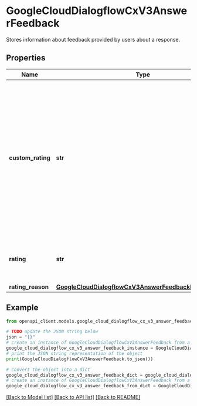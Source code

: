 # GoogleCloudDialogflowCxV3AnswerFeedback

Stores information about feedback provided by users about a response.

## Properties

Name | Type | Description | Notes
------------ | ------------- | ------------- | -------------
**custom_rating** | **str** | Optional. Custom rating from the user about the provided answer, with maximum length of 1024 characters. For example, client could use a customized JSON object to indicate the rating. | [optional] 
**rating** | **str** | Optional. Rating from user for the specific Dialogflow response. | [optional] 
**rating_reason** | [**GoogleCloudDialogflowCxV3AnswerFeedbackRatingReason**](GoogleCloudDialogflowCxV3AnswerFeedbackRatingReason.md) |  | [optional] 

## Example

```python
from openapi_client.models.google_cloud_dialogflow_cx_v3_answer_feedback import GoogleCloudDialogflowCxV3AnswerFeedback

# TODO update the JSON string below
json = "{}"
# create an instance of GoogleCloudDialogflowCxV3AnswerFeedback from a JSON string
google_cloud_dialogflow_cx_v3_answer_feedback_instance = GoogleCloudDialogflowCxV3AnswerFeedback.from_json(json)
# print the JSON string representation of the object
print(GoogleCloudDialogflowCxV3AnswerFeedback.to_json())

# convert the object into a dict
google_cloud_dialogflow_cx_v3_answer_feedback_dict = google_cloud_dialogflow_cx_v3_answer_feedback_instance.to_dict()
# create an instance of GoogleCloudDialogflowCxV3AnswerFeedback from a dict
google_cloud_dialogflow_cx_v3_answer_feedback_from_dict = GoogleCloudDialogflowCxV3AnswerFeedback.from_dict(google_cloud_dialogflow_cx_v3_answer_feedback_dict)
```
[[Back to Model list]](../README.md#documentation-for-models) [[Back to API list]](../README.md#documentation-for-api-endpoints) [[Back to README]](../README.md)


